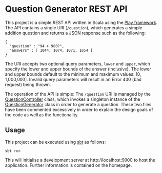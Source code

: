 # Question Generator REST API
This project is a simple REST API written in Scala using the [Play framework](https://playframework.com/). 
The API contains a single URI (```/question```), which generates a simple addition question and returns a JSON response such as the following:
```
{
  "question" : "94 + 980?",
  "answers" : [ 1044, 1074, 1071, 1054 ]
}
```
The URI accepts two optional query parameters, ``lower`` and ``upper``, which specify the lower and upper bounds of the answer 
(inclusive). The lower and upper bounds default to the minimum and maximum values: [0, 1,000,000]. Invalid query 
parameters will result in an Error 400 (bad request) being thrown.

The operation of the API is simple: The ``/question`` URI is managed by the [QuestionController](app/controllers/QuestionController.scala) 
class, which invokes a singleton instance of the [QuestionGenerator](app/services/QuestionGenerator.scala) class in 
order to generate a question. These two files have been commented excessively in order to explain the design goals of the code as well as the functionality.

## Usage
This project can be executed using [sbt](http://www.scala-sbt.org/) as follows:
```
sbt run
```
This will initialise a development server at http://localhost:9000 to host the application. Further information is contained on the homepage.